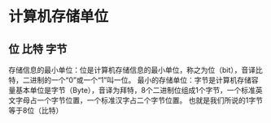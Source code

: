 # 计算机存储单位

## 位 比特 字节
存储信息的最小单位：位是计算机存储信息的最小单位，称之为位（bit），音译比特，二进制的一个“0”或一个“1”叫一位。
最小的存储单位：字节是计算机存储容量基本单位是字节（Byte），音译为拜特，8个二进制位组成1个字节，一个标准英文字母占一个字节位置，一个标准汉字占二个字节位置。
也就是我们所说的1字节等于8位（比特）

